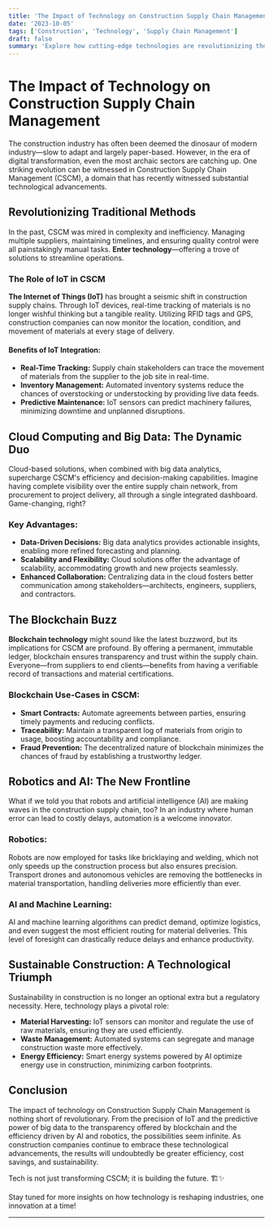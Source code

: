 ```yaml
---
title: 'The Impact of Technology on Construction Supply Chain Management'
date: '2023-10-05'
tags: ['Construction', 'Technology', 'Supply Chain Management']
draft: false
summary: 'Explore how cutting-edge technologies are revolutionizing the intricate web of construction supply chain management, enhancing efficiency, transparency, and sustainability.'
---
```


# The Impact of Technology on Construction Supply Chain Management

The construction industry has often been deemed the dinosaur of modern industry—slow to adapt and largely paper-based. However, in the era of digital transformation, even the most archaic sectors are catching up. One striking evolution can be witnessed in Construction Supply Chain Management (CSCM), a domain that has recently witnessed substantial technological advancements.

## Revolutionizing Traditional Methods

In the past, CSCM was mired in complexity and inefficiency. Managing multiple suppliers, maintaining timelines, and ensuring quality control were all painstakingly manual tasks. **Enter technology**—offering a trove of solutions to streamline operations.

### The Role of IoT in CSCM

**The Internet of Things (IoT)** has brought a seismic shift in construction supply chains. Through IoT devices, real-time tracking of materials is no longer wishful thinking but a tangible reality. Utilizing RFID tags and GPS, construction companies can now monitor the location, condition, and movement of materials at every stage of delivery.

#### Benefits of IoT Integration:

- **Real-Time Tracking:** Supply chain stakeholders can trace the movement of materials from the supplier to the job site in real-time.
- **Inventory Management:** Automated inventory systems reduce the chances of overstocking or understocking by providing live data feeds.
- **Predictive Maintenance:** IoT sensors can predict machinery failures, minimizing downtime and unplanned disruptions.

## Cloud Computing and Big Data: The Dynamic Duo

Cloud-based solutions, when combined with big data analytics, supercharge CSCM's efficiency and decision-making capabilities. Imagine having complete visibility over the entire supply chain network, from procurement to project delivery, all through a single integrated dashboard. Game-changing, right?

### Key Advantages:

- **Data-Driven Decisions:** Big data analytics provides actionable insights, enabling more refined forecasting and planning.
- **Scalability and Flexibility:** Cloud solutions offer the advantage of scalability, accommodating growth and new projects seamlessly.
- **Enhanced Collaboration:** Centralizing data in the cloud fosters better communication among stakeholders—architects, engineers, suppliers, and contractors.

## The Blockchain Buzz

**Blockchain technology** might sound like the latest buzzword, but its implications for CSCM are profound. By offering a permanent, immutable ledger, blockchain ensures transparency and trust within the supply chain. Everyone—from suppliers to end clients—benefits from having a verifiable record of transactions and material certifications.

### Blockchain Use-Cases in CSCM:

- **Smart Contracts:** Automate agreements between parties, ensuring timely payments and reducing conflicts.
- **Traceability:** Maintain a transparent log of materials from origin to usage, boosting accountability and compliance.
- **Fraud Prevention:** The decentralized nature of blockchain minimizes the chances of fraud by establishing a trustworthy ledger.

## Robotics and AI: The New Frontline

What if we told you that robots and artificial intelligence (AI) are making waves in the construction supply chain, too? In an industry where human error can lead to costly delays, automation is a welcome innovator.

### Robotics:

Robots are now employed for tasks like bricklaying and welding, which not only speeds up the construction process but also ensures precision. Transport drones and autonomous vehicles are removing the bottlenecks in material transportation, handling deliveries more efficiently than ever.

### AI and Machine Learning:

AI and machine learning algorithms can predict demand, optimize logistics, and even suggest the most efficient routing for material deliveries. This level of foresight can drastically reduce delays and enhance productivity.

## Sustainable Construction: A Technological Triumph

Sustainability in construction is no longer an optional extra but a regulatory necessity. Here, technology plays a pivotal role:

- **Material Harvesting:** IoT sensors can monitor and regulate the use of raw materials, ensuring they are used efficiently.
- **Waste Management:** Automated systems can segregate and manage construction waste more effectively.
- **Energy Efficiency:** Smart energy systems powered by AI optimize energy use in construction, minimizing carbon footprints.

## Conclusion

The impact of technology on Construction Supply Chain Management is nothing short of revolutionary. From the precision of IoT and the predictive power of big data to the transparency offered by blockchain and the efficiency driven by AI and robotics, the possibilities seem infinite. As construction companies continue to embrace these technological advancements, the results will undoubtedly be greater efficiency, cost savings, and sustainability.

Tech is not just transforming CSCM; it is building the future. 🏗️✨

Stay tuned for more insights on how technology is reshaping industries, one innovation at a time!

---